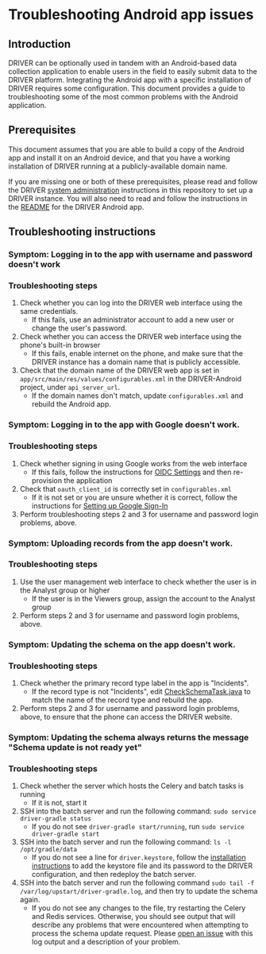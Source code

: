 # Troubleshooting Android app issues

## Introduction
DRIVER can be optionally used in tandem with an Android-based data collection application to enable
users in the field to easily submit data to the DRIVER platform. Integrating the Android app with a
specific installation of DRIVER requires some configuration. This document provides a guide to
troubleshooting some of the most common problems with the Android application.

## Prerequisites
This document assumes that you are able to build a copy of the Android app and install it on an
Android device, and that you have a working installation of DRIVER running at a publicly-available
domain name.

If you are missing one or both of these prerequisites, please read and follow the DRIVER [system
administration](https://github.com/WorldBank-Transport/DRIVER/blob/master/doc/system-administration.md#system-administration-and-troubleshooting)
instructions in this repository to set up a DRIVER instance. You will also need to
read and follow the instructions in the
[README](https://github.com/WorldBank-Transport/DRIVER-Android#driver-android-android-client-for-adding-driver-records) for the DRIVER Android app.

## Troubleshooting instructions
### Symptom: Logging in to the app with username and password doesn't work
### Troubleshooting steps
1. Check whether you can log into the DRIVER web interface using the same credentials.
    - If this fails, use an administrator account to add a new user or change the user's password.
2. Check whether you can access the DRIVER web interface using the phone's built-in browser
    - If this fails, enable internet on the phone, and make sure that the DRIVER instance has a
      domain name that is publicly accessible.
3. Check that the domain name of the DRIVER web app is set in `app/src/main/res/values/configurables.xml` in the
  DRIVER-Android project, under `api_server_url`.
    - If the domain names don't match, update `configurables.xml` and rebuild the Android app.

### Symptom: Logging in to the app with Google doesn't work.
### Troubleshooting steps
1. Check whether signing in using Google works from the web interface
    - If this fails, follow the instructions for [OIDC
      Settings](https://github.com/WorldBank-Transport/DRIVER/blob/master/deployment/ansible/group_vars/production.example)
      and then re-provision the application
2. Check that `oauth_client_id` is correctly set in `configurables.xml`
    - If it is not set or you are unsure whether it is correct, follow the instructions for [Setting
      up Google Sign-In](https://github.com/WorldBank-Transport/DRIVER-Android#setting-up-google-sign-in)
3. Perform troubleshooting steps 2 and 3 for username and password login problems, above.

### Symptom: Uploading records from the app doesn't work.
### Troubleshooting steps
1. Use the user management web interface to check whether the user is in the Analyst group or higher
    - If the user is in the Viewers group, assign the account to the Analyst group
2. Perform steps 2 and 3 for username and password login problems, above.

### Symptom: Updating the schema on the app doesn't work.
### Troubleshooting steps
1. Check whether the primary record type label in the app is "Incidents".
    - If the record type is not "Incidents", edit
      [CheckSchemaTask.java](https://github.com/WorldBank-Transport/DRIVER-Android/blob/develop/app/src/main/java/org/worldbank/transport/driver/tasks/CheckSchemaTask.java#L33)
to match the name of the record type and rebuild the app.
2. Perform steps 2 and 3 for username and password login problems, above, to ensure that the phone
can access the DRIVER website.

### Symptom: Updating the schema always returns the message "Schema update is not ready yet"
### Troubleshooting steps
1. Check whether the server which hosts the Celery and batch tasks is running
    - If it is not, start it
2. SSH into the batch server and run the following command: `sudo service driver-gradle status`
    - If you do not see `driver-gradle start/running`, run `sudo service driver-gradle start`
3. SSH into the batch server and run the following command: `ls -l /opt/gradle/data`
    - If you do not see a line for `driver.keystore`, follow the [installation instructions](https://github.com/WorldBank-Transport/DRIVER#installation) to add the keystore file and its password to the DRIVER configuration, and then redeploy the batch server.
4. SSH into the batch server and run the following command `sudo tail -f /var/log/upstart/driver-gradle.log`, and then try to update the schema again.
    - If you do not see any changes to the file, try restarting the Celery and Redis services. Otherwise, you should see output that will describe any problems that were encountered when attempting to process the schema update request. Please [open an issue](https://github.com/WorldBank-Transport/DRIVER/issues) with this log output and a description of your problem.
